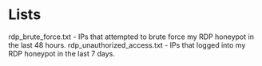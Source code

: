 # Lists

rdp_brute_force.txt - IPs that attempted to brute force my RDP honeypot in the last 48 hours.
rdp_unauthorized_access.txt - IPs that logged into my RDP honeypot in the last 7 days.
